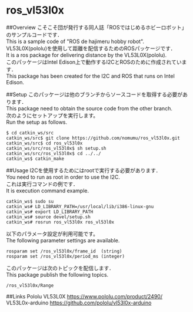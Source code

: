 # ros_vl53l0x

##Overview
こそこそ団が発行する同人誌「ROSではじめるホビーロボット」のサンプルコードです．  
This is a sample code of "ROS de hajimeru hobby robot".  
VL53L0X(pololu)を使用して距離を配信するためのROSパッケージです．  
It is a ros package for delivering distance by the VL53L0X(pololu).  
このパッケージはIntel Edison上で動作するI2CとROSのために作成されています．  
This package has been created for the I2C and ROS that runs on Intel Edison.  

##Setup
このパッケージは他のブランチからソースコードを取得する必要があります．  
This package need to obtain the source code from the other branch.  
次のようにセットアップを実行します。  
Run the setup as follows.  

    $ cd catkin_ws/src  
    catkin_ws/src$ git clone https://github.com/nomumu/ros_vl53l0x.git  
    catkin_ws/src$ cd ros_vl53l0x  
    catkin_ws/src/ros_vl53l0x$ sh setup.sh
    catkin_ws/src/ros_vl53l0x$ cd ../../  
    catkin_ws$ catkin_make  

##Usage
I2Cを使用するためにはrootで実行する必要があります．  
You need to run as root in order to use the I2C.  
これは実行コマンドの例です．  
It is execution command example.  

    catkin_ws$ sudo su  
    catkin_ws# LD_LIBRARY_PATH=/usr/local/lib/i386-linux-gnu  
    catkin_ws# export LD_LIBRARY_PATH  
    catkin_ws# source devel/setup.sh
    catkin_ws# rosrun ros_vl53l0x ros_vl53l0x  

以下のパラメータ設定が利用可能です。  
The following parameter settings are available.  

    rosparam set /ros_vl53l0x/frame_id  (string)  
    rosparam set /ros_vl53l0x/period_ms (integer)  

このパッケージは次のトピックを配信します．  
This package publish the following topics.  

    /ros_vl53l0x/Range  

##Links
Pololu VL53L0X <https://www.pololu.com/product/2490/>  
VL53L0x-arduino <https://github.com/pololu/vl53l0x-arduino>  
